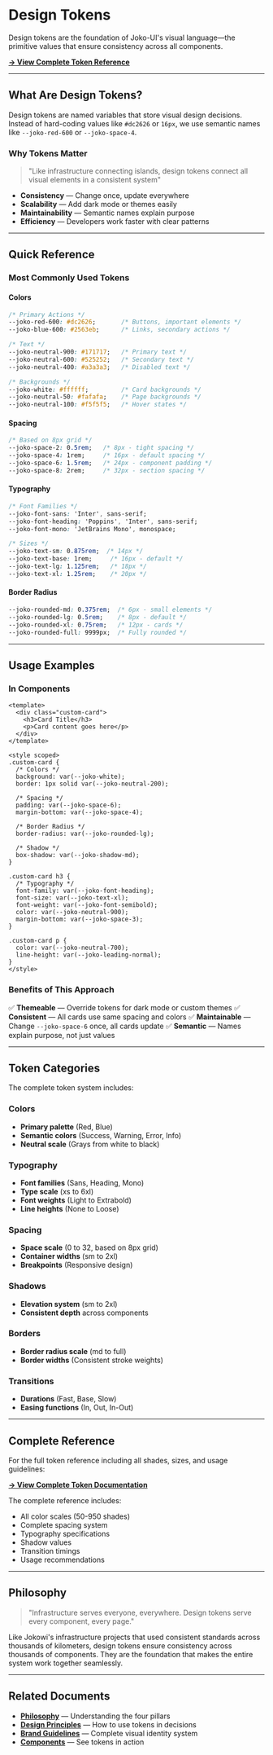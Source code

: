 # Design Tokens

Design tokens are the foundation of Joko-UI's visual language—the primitive values that ensure consistency across all components.

**[→ View Complete Token Reference](https://github.com/yourusername/joko-ui/blob/main/TOKENS.md)**

---

## What Are Design Tokens?

Design tokens are named variables that store visual design decisions. Instead of hard-coding values like `#dc2626` or `16px`, we use semantic names like `--joko-red-600` or `--joko-space-4`.

### Why Tokens Matter

> "Like infrastructure connecting islands, design tokens connect all visual elements in a consistent system"

- **Consistency** — Change once, update everywhere
- **Scalability** — Add dark mode or themes easily
- **Maintainability** — Semantic names explain purpose
- **Efficiency** — Developers work faster with clear patterns

---

## Quick Reference

### Most Commonly Used Tokens

#### Colors

```css
/* Primary Actions */
--joko-red-600: #dc2626;       /* Buttons, important elements */
--joko-blue-600: #2563eb;      /* Links, secondary actions */

/* Text */
--joko-neutral-900: #171717;   /* Primary text */
--joko-neutral-600: #525252;   /* Secondary text */
--joko-neutral-400: #a3a3a3;   /* Disabled text */

/* Backgrounds */
--joko-white: #ffffff;         /* Card backgrounds */
--joko-neutral-50: #fafafa;    /* Page backgrounds */
--joko-neutral-100: #f5f5f5;   /* Hover states */
```

#### Spacing

```css
/* Based on 8px grid */
--joko-space-2: 0.5rem;   /* 8px - tight spacing */
--joko-space-4: 1rem;     /* 16px - default spacing */
--joko-space-6: 1.5rem;   /* 24px - component padding */
--joko-space-8: 2rem;     /* 32px - section spacing */
```

#### Typography

```css
/* Font Families */
--joko-font-sans: 'Inter', sans-serif;
--joko-font-heading: 'Poppins', 'Inter', sans-serif;
--joko-font-mono: 'JetBrains Mono', monospace;

/* Sizes */
--joko-text-sm: 0.875rem;  /* 14px */
--joko-text-base: 1rem;     /* 16px - default */
--joko-text-lg: 1.125rem;   /* 18px */
--joko-text-xl: 1.25rem;    /* 20px */
```

#### Border Radius

```css
--joko-rounded-md: 0.375rem;  /* 6px - small elements */
--joko-rounded-lg: 0.5rem;    /* 8px - default */
--joko-rounded-xl: 0.75rem;   /* 12px - cards */
--joko-rounded-full: 9999px;  /* Fully rounded */
```

---

## Usage Examples

### In Components

```vue
<template>
  <div class="custom-card">
    <h3>Card Title</h3>
    <p>Card content goes here</p>
  </div>
</template>

<style scoped>
.custom-card {
  /* Colors */
  background: var(--joko-white);
  border: 1px solid var(--joko-neutral-200);

  /* Spacing */
  padding: var(--joko-space-6);
  margin-bottom: var(--joko-space-4);

  /* Border Radius */
  border-radius: var(--joko-rounded-lg);

  /* Shadow */
  box-shadow: var(--joko-shadow-md);
}

.custom-card h3 {
  /* Typography */
  font-family: var(--joko-font-heading);
  font-size: var(--joko-text-xl);
  font-weight: var(--joko-font-semibold);
  color: var(--joko-neutral-900);
  margin-bottom: var(--joko-space-3);
}

.custom-card p {
  color: var(--joko-neutral-700);
  line-height: var(--joko-leading-normal);
}
</style>
```

### Benefits of This Approach

✅ **Themeable** — Override tokens for dark mode or custom themes
✅ **Consistent** — All cards use same spacing and colors
✅ **Maintainable** — Change `--joko-space-6` once, all cards update
✅ **Semantic** — Names explain purpose, not just values

---

## Token Categories

The complete token system includes:

### Colors
- **Primary palette** (Red, Blue)
- **Semantic colors** (Success, Warning, Error, Info)
- **Neutral scale** (Grays from white to black)

### Typography
- **Font families** (Sans, Heading, Mono)
- **Type scale** (xs to 6xl)
- **Font weights** (Light to Extrabold)
- **Line heights** (None to Loose)

### Spacing
- **Space scale** (0 to 32, based on 8px grid)
- **Container widths** (sm to 2xl)
- **Breakpoints** (Responsive design)

### Shadows
- **Elevation system** (sm to 2xl)
- **Consistent depth** across components

### Borders
- **Border radius scale** (md to full)
- **Border widths** (Consistent stroke weights)

### Transitions
- **Durations** (Fast, Base, Slow)
- **Easing functions** (In, Out, In-Out)

---

## Complete Reference

For the full token reference including all shades, sizes, and usage guidelines:

**[→ View Complete Token Documentation](https://github.com/yourusername/joko-ui/blob/main/TOKENS.md)**

The complete reference includes:
- All color scales (50-950 shades)
- Complete spacing system
- Typography specifications
- Shadow values
- Transition timings
- Usage recommendations

---

## Philosophy

> "Infrastructure serves everyone, everywhere. Design tokens serve every component, every page."

Like Jokowi's infrastructure projects that used consistent standards across thousands of kilometers, design tokens ensure consistency across thousands of components. They are the foundation that makes the entire system work together seamlessly.

---

## Related Documents

- **[Philosophy](/philosophy)** — Understanding the four pillars
- **[Design Principles](/design-principles)** — How to use tokens in decisions
- **[Brand Guidelines](/brand-guidelines)** — Complete visual identity system
- **[Components](/components/)** — See tokens in action
